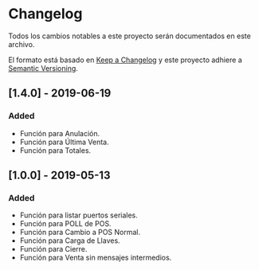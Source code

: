 # Changelog

Todos los cambios notables a este proyecto serán documentados en este archivo.

El formato está basado en [Keep a Changelog](http://keepachangelog.com/en/1.0.0/)
y este proyecto adhiere a [Semantic Versioning](http://semver.org/spec/v2.0.0.html).

## [1.4.0] - 2019-06-19

### Added

- Función para Anulación.
- Función para Última Venta.
- Función para Totales.

## [1.0.0] - 2019-05-13

### Added

- Función para listar puertos seriales.
- Función para POLL de POS.
- Función para Cambio a POS Normal.
- Función para Carga de Llaves.
- Función para Cierre.
- Función para Venta sin mensajes intermedios.
